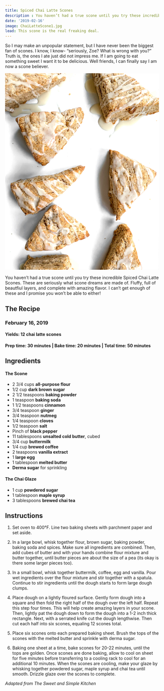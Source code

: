 ```yaml
---
title: Spiced Chai Latte Scones
description : You haven’t had a true scone until you try these incredible Spiced Chai Latte Scones. These are seriously what scone dreams are made of. Fluffy, full of layers, and full of flavor. I can’t get enough of these and I promise you won’t be able to either!
date: '2019-02-16'
image: ChaiLatteScone1.jpg
lead: This scone is the real freaking deal.
---
```

So I may make an unpopular statement, but I have never been the biggest fan of scones. I know, I know- “seriously, Zoe? What is wrong with you?” Truth is, the ones I ate just did not impress me. If I am going to eat something sweet I want it to be delicious. Well friends, I can finally say I am now a scone believer. 

![](ChaiLatteScone4.jpg)

You haven’t had a true scone until you try these incredible Spiced Chai Latte Scones. These are seriously what scone dreams are made of. Fluffy, full of beautfiul layers, and complete with amazing flavor. I can’t get enough of these and I promise you won’t be able to either!

## The Recipe
### February 16, 2019

#### Yields: 12 chai latte scones

#### Prep time: 30 minutes | Bake time: 20 minutes | Total time: 50 minutes

## Ingredients

#### The Scone
- 2 3/4 cups **all-purpose flour**
- 1/2 cup **dark brown sugar**
- 2 1/2 teaspoons **baking powder**
- 1 teaspoon **baking soda**
- 1 1/2 teaspoons **cinnamon**
- 3/4 teaspoon **ginger**
- 3/4 teaspoon **nutmeg**
- 1/4 teaspoon **cloves**
- 1/2 teaspoon **salt**
- Pinch of **black pepper**
- 11 tablespoons **unsalted cold butter**, cubed
- 3/4 cup **buttermilk**
- 1/4 cup **brewed coffee**
- 2 teaspoons **vanilla extract**
- 1 **large egg**
- 1 tablespoon **melted butter**
- **Derma sugar** for sprinkling 

#### The Chai Glaze
- 1 cup **powdered sugar**
- 1 tablespoon **maple syrup**
- 3 tablespoons **brewed chai tea**

## Instructions
1. Set oven to 400°F. Line two baking sheets with parchment paper and set aside.

2. In a large bowl, whisk together flour, brown sugar, baking powder, baking soda and spices. Make sure all ingredients are combined. Then, add cubes of butter and with your hands combine flour mixture and butter together, until butter pieces are about the size of a pea (its okay is there some larger pieces too).

3. In a small bowl, whisk together buttermilk, coffee, egg and vanilla. Pour wet ingredients over the flour mixture and stir together with a spatula. Continue to stir ingredients until the dough starts to form large dough clumps. 

4. Place dough on a lightly floured surface. Gently form dough into a square and then fold the right half of the dough over the left half. Repeat this step four times. This will help create amazing layers in your scone. Then, lightly pat the dough down to form the dough into a 1-2 inch thick rectangle. Next, with a serrated knife cut the dough lengthwise. Then cut each half into six scones, equaling 12 scones total. 

5. Place six scones onto each prepared baking sheet. Brush the tops of the scones with the melted butter and sprinkle with derma sugar.

6. Baking one sheet at a time, bake scones for 20-22 minutes, until the tops are golden. Once scones are done baking, allow to cool on sheet for five minutes before transferring to a cooling rack to cool for an additional 10 minutes. When the scones are cooling, make your glaze by whisking together powdered sugar, maple syrup and chai tea until smooth. Drizzle glaze over the scones to complete.

*Adapted from The Sweet and Simple Kitchen*


